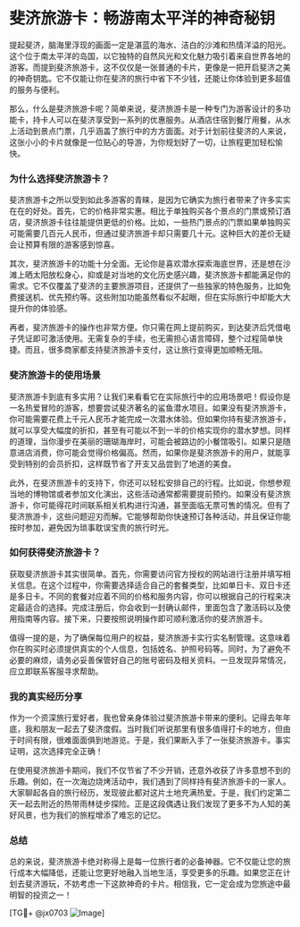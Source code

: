 # 斐济旅游卡：畅游南太平洋的神奇秘钥

提起斐济，脑海里浮现的画面一定是湛蓝的海水、洁白的沙滩和热情洋溢的阳光。这个位于南太平洋的岛国，以它独特的自然风光和文化魅力吸引着来自世界各地的游客。而提到斐济旅游卡，这不仅仅是一张普通的卡片，更像是一把开启斐济之美的神奇钥匙。它不仅能让你在斐济的旅行中省下不少钱，还能让你体验到更多超值的服务与便利。

那么，什么是斐济旅游卡呢？简单来说，斐济旅游卡是一种专门为游客设计的多功能卡，持卡人可以在斐济享受到一系列的优惠服务。从酒店住宿到餐厅用餐，从水上活动到景点门票，几乎涵盖了旅行中的方方面面。对于计划前往斐济的人来说，这张小小的卡片就像是一位贴心的导游，为你规划好了一切，让旅程更加轻松愉快。

### 为什么选择斐济旅游卡？

斐济旅游卡之所以受到如此多游客的青睐，是因为它确实为旅行者带来了许多实实在在的好处。首先，它的价格非常实惠。相比于单独购买各个景点的门票或预订酒店，斐济旅游卡往往能提供更低的价格。比如，一些热门景点的门票如果单独购买可能需要几百元人民币，但通过斐济旅游卡却只需要几十元。这种巨大的差价无疑会让预算有限的游客感到惊喜。

其次，斐济旅游卡的功能十分全面。无论你是喜欢潜水探索海底世界，还是想在沙滩上晒太阳放松身心，抑或是对当地的文化历史感兴趣，斐济旅游卡都能满足你的需求。它不仅覆盖了斐济的主要旅游项目，还提供了一些独家的特色服务，比如免费接送机、优先预约等。这些附加功能虽然看似不起眼，但在实际旅行中却能大大提升你的体验感。

再者，斐济旅游卡的操作也非常方便。你只需在网上提前购买，到达斐济后凭借电子凭证即可激活使用。无需复杂的手续，也无需担心语言障碍，整个过程简单快捷。而且，很多商家都支持斐济旅游卡支付，这让旅行变得更加顺畅无阻。

### 斐济旅游卡的使用场景

斐济旅游卡到底有多实用？让我们来看看它在实际旅行中的应用场景吧！假设你是一名热爱冒险的游客，想要尝试斐济著名的鲨鱼潜水项目。如果没有斐济旅游卡，你可能需要花费上千元人民币才能完成一次潜水体验。但如果你持有斐济旅游卡，就可以享受大幅度的折扣，甚至有可能以不到一半的价格实现你的潜水梦想。同样的道理，当你漫步在美丽的珊瑚海岸时，可能会被路边的小餐馆吸引。如果只是随意进店消费，你可能会觉得价格偏高。然而，如果你是斐济旅游卡的用户，就能享受到特别的会员折扣，这样既节省了开支又品尝到了地道的美食。

此外，在斐济旅游卡的支持下，你还可以轻松安排自己的行程。比如说，你想参观当地的博物馆或者参加文化演出，这些活动通常都需要提前预约。如果没有斐济旅游卡，你可能得花时间联系相关机构进行沟通，甚至面临无票可售的情况。但有了斐济旅游卡，这些问题迎刃而解。它能够帮助你快速预订各种活动，并且保证你能按时参加，避免因为琐事耽误宝贵的旅行时光。

### 如何获得斐济旅游卡？

获取斐济旅游卡其实很简单。首先，你需要访问官方授权的网站进行注册并填写相关信息。在这个过程中，你需要选择适合自己的套餐类型，比如单日卡、双日卡还是多日卡。不同的套餐对应着不同的价格和服务内容，你可以根据自己的行程来决定最适合的选择。完成注册后，你会收到一封确认邮件，里面包含了激活码以及使用指南等内容。接下来，只要按照说明操作即可顺利激活你的斐济旅游卡。

值得一提的是，为了确保每位用户的权益，斐济旅游卡实行实名制管理。这意味着你在购买时必须提供真实的个人信息，包括姓名、护照号码等。同时，为了避免不必要的麻烦，请务必妥善保管好自己的账号密码及相关资料。一旦发现异常情况，应立即联系客服寻求帮助。

### 我的真实经历分享

作为一个资深旅行爱好者，我也曾亲身体验过斐济旅游卡带来的便利。记得去年年底，我和朋友一起去了斐济度假。当时我们听说那里有很多值得打卡的地方，但由于时间有限，很难面面俱到地游览。于是，我们果断入手了一张斐济旅游卡。事实证明，这次选择完全正确！

在使用斐济旅游卡期间，我们不仅节省了不少开销，还意外收获了许多意想不到的乐趣。例如，在一次海边烧烤活动中，我们遇到了同样持有斐济旅游卡的一家人。大家聊起各自的旅行经历，发现彼此都对这片土地充满热爱。于是，我们约定第二天一起去附近的热带雨林徒步探险。正是这段偶遇让我们发现了更多不为人知的美好风景，也为我们的旅程增添了难忘的记忆。

### 总结

总的来说，斐济旅游卡绝对称得上是每一位旅行者的必备神器。它不仅能让您的旅行成本大幅降低，还能让您更好地融入当地生活，享受更多的乐趣。如果您正在计划去斐济游玩，不妨考虑一下这款神奇的卡片。相信我，它一定会成为您旅途中最明智的投资之一！

[TG💪+ @jx0703 ![Image](https://github.com/user-attachments/assets/dbca1d08-cadb-493c-b0ec-ad6f7a83f270)]